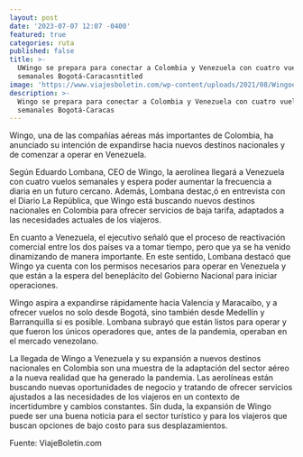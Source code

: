 ```yaml
---
layout: post
date: '2023-07-07 12:07 -0400'
featured: true
categories: ruta
published: false
title: >-
  UWingo se prepara para conectar a Colombia y Venezuela con cuatro vuelos
  semanales Bogotá-Caracasntitled
image: 'https://www.viajesboletin.com/wp-content/uploads/2021/08/Wingoen-ALTA.jpg'
description: >-
  Wingo se prepara para conectar a Colombia y Venezuela con cuatro vuelos
  semanales Bogotá-Caracas
---
```

Wingo, una de las compañías aéreas más importantes de Colombia, ha anunciado su intención de expandirse hacia nuevos destinos nacionales y de comenzar a operar en Venezuela.

Según Eduardo Lombana, CEO de Wingo, la aerolínea llegará a Venezuela con cuatro vuelos semanales y espera poder aumentar la frecuencia a diaria en un futuro cercano. Además, Lombana destac,ó en entrevista con el Diario La República, que Wingo está buscando nuevos destinos nacionales en Colombia para ofrecer servicios de baja tarifa, adaptados a las necesidades actuales de los viajeros.

En cuanto a Venezuela, el ejecutivo señaló que el proceso de reactivación comercial entre los dos países va a tomar tiempo, pero que ya se ha venido dinamizando de manera importante. En este sentido, Lombana destacó que Wingo ya cuenta con los permisos necesarios para operar en Venezuela y que están a la espera del beneplácito del Gobierno Nacional para iniciar operaciones.

Wingo aspira a expandirse rápidamente hacia Valencia y Maracaibo, y a ofrecer vuelos no solo desde Bogotá, sino también desde Medellín y Barranquilla si es posible. Lombana subrayó que están listos para operar y que fueron los únicos operadores que, antes de la pandemia, operaban en el mercado venezolano.

La llegada de Wingo a Venezuela y su expansión a nuevos destinos nacionales en Colombia son una muestra de la adaptación del sector aéreo a la nueva realidad que ha generado la pandemia. Las aerolíneas están buscando nuevas oportunidades de negocio y tratando de ofrecer servicios ajustados a las necesidades de los viajeros en un contexto de incertidumbre y cambios constantes. Sin duda, la expansión de Wingo puede ser una buena noticia para el sector turístico y para los viajeros que buscan opciones de bajo costo para sus desplazamientos.

Fuente: ViajeBoletin.com
